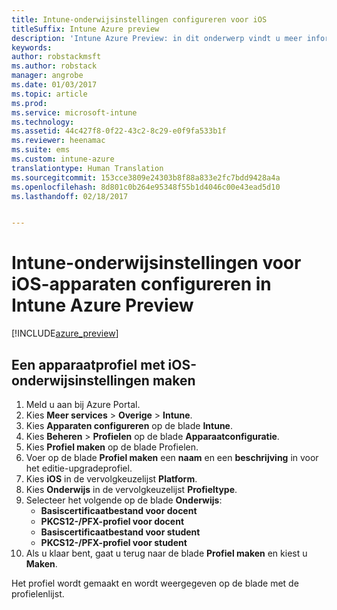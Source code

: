 ```yaml
---
title: Intune-onderwijsinstellingen configureren voor iOS
titleSuffix: Intune Azure preview
description: 'Intune Azure Preview: in dit onderwerp vindt u meer informatie over de instellingen die u kunt gebruiken om onderwijsinstellingen op iOS-apparaten te configureren.'
keywords: 
author: robstackmsft
ms.author: robstack
manager: angrobe
ms.date: 01/03/2017
ms.topic: article
ms.prod: 
ms.service: microsoft-intune
ms.technology: 
ms.assetid: 44c427f8-0f22-43c2-8c29-e0f9fa533b1f
ms.reviewer: heenamac
ms.suite: ems
ms.custom: intune-azure
translationtype: Human Translation
ms.sourcegitcommit: 153cce3809e24303b8f88a833e2fc7bdd9428a4a
ms.openlocfilehash: 8d801c0b264e95348f55b1d4046c00e43ead5d10
ms.lasthandoff: 02/18/2017


---
```


# <a name="how-to-configure-intune-education-settings-for-ios-devices-in-intune-azure-preview"></a>Intune-onderwijsinstellingen voor iOS-apparaten configureren in Intune Azure Preview

[!INCLUDE[azure_preview](../includes/azure_preview.md)]


## <a name="create-a-device-profile-containing-ios-education-settings"></a>Een apparaatprofiel met iOS-onderwijsinstellingen maken

1. Meld u aan bij Azure Portal.
2. Kies **Meer services** > **Overige** > **Intune**.
3. Kies **Apparaten configureren** op de blade **Intune**.
2. Kies **Beheren** > **Profielen** op de blade **Apparaatconfiguratie**.
3. Kies **Profiel maken** op de blade Profielen.
4. Voer op de blade **Profiel maken** een **naam** en een **beschrijving** in voor het editie-upgradeprofiel.
5. Kies **iOS** in de vervolgkeuzelijst **Platform**.
6. Kies **Onderwijs** in de vervolgkeuzelijst **Profieltype**.
7. Selecteer het volgende op de blade **Onderwijs**:
    - **Basiscertificaatbestand voor docent**
    - **PKCS12-/PFX-profiel voor docent**
    - **Basiscertificaatbestand voor student**
    - **PKCS12-/PFX-profiel voor student**
8. Als u klaar bent, gaat u terug naar de blade **Profiel maken** en kiest u **Maken**.

Het profiel wordt gemaakt en wordt weergegeven op de blade met de profielenlijst.

